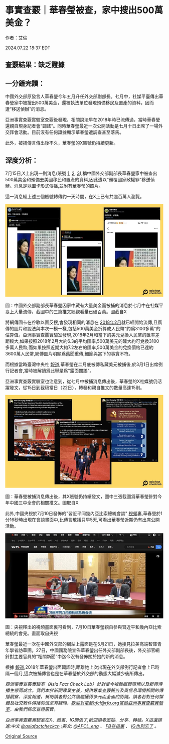 # 事實查覈｜華春瑩被查，家中搜出500萬美金？

作者：艾倫

2024.07.22 18:37 EDT

## 查覈結果：缺乏證據

## 一分鐘完讀：

中國外交部原發言人華春瑩今年五月升任外交部副部長。七月中，社媒平臺傳出華春瑩家中被搜出500萬美金，還被執法單位發現預備移民及置產的資料，因而遭“移送偵辦”的消息。

亞洲事實查覈實驗室查覈後發現，相關說法早在2018年時已流傳過，當時華春瑩還親自現身記者會“闢謠”。同時華春瑩最近一次公開活動是七月十日出席了一場外交拜會活動。目前沒有任何證據顯示華春瑩遭調查甚至落馬。

此外，被捕傳言傳出後不久，華春瑩的X賬號仍持續更新。

## 深度分析：

7月15日,X上出現一則消息(賬號 [1](https://x.com/zhihui999/status/1813055608888652210), [2](https://x.com/fang_danie121/status/1812766248033460601), [3](https://x.com/9IGLRuDobZqKvaO/status/1812749165031743707)),稱中國外交部副部長華春瑩家中被查出500萬美金和預備去美國移民和置產的資料,因此遭以"顛覆國家政權罪"移送偵辦。消息是以圖卡形式傳播,並附有華春瑩的照片。

這一消息經上述三個賬號轉傳約一天時間，在X上已有共逾百萬人瀏覽。

![圖1 (1).jpg](images/LOET2F5GQO6XMNLWUSGKLJYPOA.jpg)

圖：中國外交部副部長華春瑩因家中藏有大量美金而被捕的消息於七月中在社媒平臺上大量流傳，截圖中的三篇推文總觀看量已破百萬。圖截自X

將網傳圖卡在谷歌以圖反搜,會發現相同的消息在 [2018年2月](https://newtalk.tw/news/view/2018-03-02/115822)就已經開始流傳,且廣傳的圖片和說法與本次一模一樣,包括500萬美金折算成人民幣"約爲3100多萬"的估算值。亞洲事實查覈實驗室發現,2018年2月和當下的美元兌換人民幣的匯率差距較大,如果按照2018年2月大約6.3的平均匯率,500萬美元的確大約可兌換3100多萬人民幣;而如果按照近期大約7.2左右的匯率,500萬美金的兌換價格已達約3600萬人民幣,網傳圖片明顯爲舊聞重傳,細節與當下的事實不符。

而根據當時臺灣中央社 [報道](https://www.cna.com.tw/news/acn/201803010248.aspx),華春瑩在二月底被傳私藏美元被捕後,於3月1日出席例行記者會,當時被解讀爲此舉是爲"露面闢謠"。

亞洲事實查覈實驗室也注意到，從七月中被捕消息傳出後，華春瑩的X社媒號仍活躍發文，從15日到截稿當日（22日），轉發和親自推文的數量高達15則。

![圖2 (1).jpg](images/V3P5J3ONOOCZUEJYAN2OIJ7LI4.jpg)

圖：華春瑩被捕消息傳出後，其X賬號仍持續發文，圖中三張截圖爲華春瑩針對今年中國三中全會的相關推文。圖取自X

此外,中國央視於7月10日發佈的"習近平同幾內亞比索總統會談" [視頻](https://tv.cctv.com/2024/07/10/VIDEuAXKtKw0c6w25s0xxEwT240710.shtml)裏,華春瑩於1分16秒時出現在會談畫面中,比傳言散播只早5天,可看出華春瑩近期仍有出席公開活動。

![圖3.jpg](images/VWRQKFK2DR7E7REVCFDXJ6UUJI.jpg)

圖：央視釋出的視頻畫面裏可看到，7月10日華春瑩親自參與習近平和幾內亞比索總統的會見。畫面取自央視

華春瑩最近一次在中國外交部的網站上露面是在5月21日，她接見拉美高端智庫青年學者訪華團。27日，中國國務院宣佈華春瑩出任外交部副部長後，外交部官網針對主要官員的“相關新聞”中迄今沒有發佈關於她的新的消息。

根據 [報道](https://www.cna.com.tw/news/acn/201803010248.aspx),2018年華春瑩出面闢謠時,距離她上次出現在外交部例行記者會上已時隔一個月,這次被捕傳言也是在華春瑩於外交部的動態大幅減少後所傳出。

*亞洲事實查覈實驗室（Asia Fact Check Lab）針對當今複雜媒體環境以及新興傳播生態而成立。我們本於新聞專業主義，提供專業查覈報告及與信息環境相關的傳播觀察、深度報道，幫助讀者對公共議題獲得多元而全面的認識。讀者若對任何媒體及社交軟件傳播的信息有疑問，歡迎以電郵afcl@rfa.org寄給亞洲事實查覈實驗室，由我們爲您查證覈實。*

*亞洲事實查覈實驗室在X、臉書、IG開張了,歡迎讀者追蹤、分享、轉發。X這邊請進:中文*  [*@asiafactcheckcn*](https://twitter.com/asiafactcheckcn)  *;英文:*  [*@AFCL\_eng*](https://twitter.com/AFCL_eng)  *、*  [*FB在這裏*](https://www.facebook.com/asiafactchecklabcn)  *、*  [*IG也別忘了*](https://www.instagram.com/asiafactchecklab/)  *。*



[Original Source](https://www.rfa.org/mandarin/shishi-hecha/hc-huachunying-arrested-fake-news-07222024183611.html)